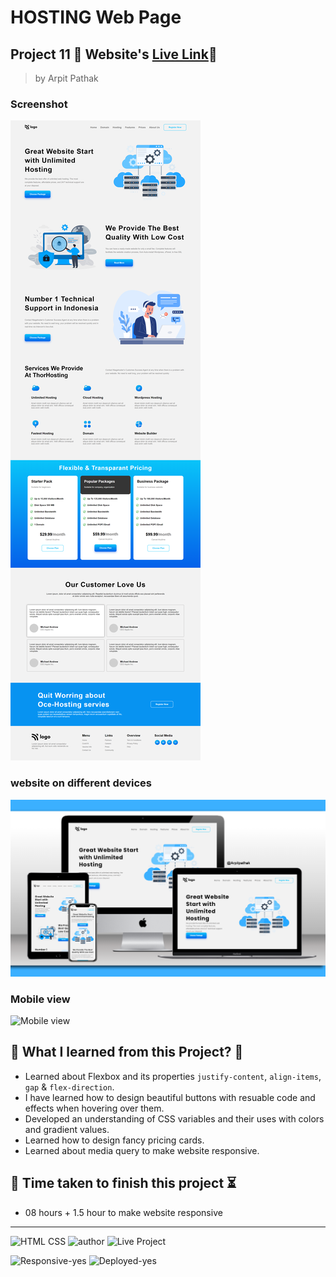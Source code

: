 # HOSTING Web Page

## Project 11 🚀 Website's [Live Link](https://hosting-hub.netlify.app/)🔗


>by Arpit Pathak

### Screenshot

![project 11 screenshot](./screenshots/project%2011%20full.png)

### website on different devices

![website on different devices](./screenshots/11mockup.png)

### Mobile view

![Mobile view](./screenshots/project11mobile.gif)

## 📌 What I learned from this Project? 📝

- Learned about Flexbox and its properties `justify-content`, `align-items`, `gap` & `flex-direction`.
- I have learned how to design beautiful buttons with resuable code and effects when hovering over them.
- Developed an understanding of CSS variables and their uses with colors and gradient values.
- Learned how to design fancy pricing cards.
- Learned about media query to make website responsive.


## 📌 Time taken to finish this project ⏳
- 08 hours + 1.5 hour to make website responsive
---
![HTML CSS](https://img.shields.io/badge/HTML-CSS-orange)
![author](https://img.shields.io/badge/author-Arpit--Pathak-blue)
![Live Project](https://img.shields.io/badge/Live--Project-11-green)

![Responsive-yes](https://img.shields.io/badge/Responsive-yes-ecff19)
![Deployed-yes](https://img.shields.io/badge/Deployed-yes-38B2AC)